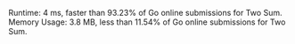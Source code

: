 Runtime: 4 ms, faster than 93.23% of Go online submissions for Two Sum.
Memory Usage: 3.8 MB, less than 11.54% of Go online submissions for Two Sum.